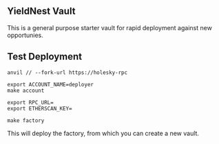 ## YieldNest Vault


This is a general purpose starter vault for rapid deployment against new opportunies. 


## Test Deployment

```
anvil // --fork-url https://holesky-rpc

export ACCOUNT_NAME=deployer
make account

export RPC_URL=
export ETHERSCAN_KEY=

make factory
```

This will deploy the factory, from which you can create a new vault.

